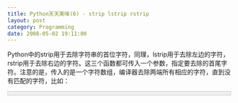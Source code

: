 ```yaml
---
title: Python天天美味(6) - strip lstrip rstrip
layout: post
category: Programming
date: 2008-05-02 19:11:00
---
```


Python中的strip用于去除字符串的首位字符，同理，lstrip用于去除左边的字符，rstrip用于去除右边的字符。这三个函数都可传入一个参数，指定要去除的首尾字符。注意的是，传入的是一个字符数组，编译器去除两端所有相应的字符，直到没有匹配的字符，比如：

<div style="border: 1px solid #cccccc; padding: 4px 5px 4px 4px; background-color: #eeeeee; font-size: 13px; width: 98%;"><!--

Code highlighting produced by Actipro CodeHighlighter (freeware)

http://www.CodeHighlighter.com/

-->![](http://www.cnblogs.com/Images/OutliningIndicators/None.gif)<span style="color: #000000;">theString&nbsp;</span><span style="color: #000000;">=</span><span style="color: #000000;">&nbsp;</span><span style="color: #800000;">'</span><span style="color: #800000;">saaaay&nbsp;yes&nbsp;no&nbsp;yaaaass</span><span style="color: #800000;">'</span><span style="color: #000000;">

![](http://www.cnblogs.com/Images/OutliningIndicators/None.gif)</span><span style="color: #0000ff;">print</span><span style="color: #000000;">&nbsp;theString.strip(</span><span style="color: #800000;">'</span><span style="color: #800000;">say</span><span style="color: #800000;">'</span><span style="color: #000000;">)</span></div>

theString<span style="color: red;">依次被去除首尾在['s'，'a'，'y']数组内的字符，直到字符在不数组内。</span>所以，输出的结果为：

**yes no**

比较简单吧，lstrip和rstrip原理是一样的。注意：当没有传入参数时，是默认去除首尾空格的。

<div style="border: 1px solid #cccccc; padding: 4px 5px 4px 4px; background-color: #eeeeee; font-size: 13px; width: 98%;"><!--

Code highlighting produced by Actipro CodeHighlighter (freeware)

http://www.CodeHighlighter.com/

-->![](http://www.cnblogs.com/Images/OutliningIndicators/None.gif)<span style="color: #000000;">theString&nbsp;</span><span style="color: #000000;">=</span><span style="color: #000000;">&nbsp;</span><span style="color: #800000;">'</span><span style="color: #800000;">saaaay&nbsp;yes&nbsp;no&nbsp;yaaaass</span><span style="color: #800000;">'</span><span style="color: #000000;">

![](http://www.cnblogs.com/Images/OutliningIndicators/None.gif)</span><span style="color: #0000ff;">print</span><span style="color: #000000;">&nbsp;theString.strip(</span><span style="color: #800000;">'</span><span style="color: #800000;">say</span><span style="color: #800000;">'</span><span style="color: #000000;">)

![](http://www.cnblogs.com/Images/OutliningIndicators/None.gif)</span><span style="color: #0000ff;">print</span><span style="color: #000000;">&nbsp;theString.strip(</span><span style="color: #800000;">'</span><span style="color: #800000;">say&nbsp;</span><span style="color: #800000;">'</span><span style="color: #000000;">)&nbsp;</span><span style="color: #008000;">#</span><span style="color: #008000;">say后面有空格</span><span style="color: #008000;">

![](http://www.cnblogs.com/Images/OutliningIndicators/None.gif)</span><span style="color: #0000ff;">print</span><span style="color: #000000;">&nbsp;theString.lstrip(</span><span style="color: #800000;">'</span><span style="color: #800000;">say</span><span style="color: #800000;">'</span><span style="color: #000000;">)

![](http://www.cnblogs.com/Images/OutliningIndicators/None.gif)</span><span style="color: #0000ff;">print</span><span style="color: #000000;">&nbsp;theString.rstrip(</span><span style="color: #800000;">'</span><span style="color: #800000;">say</span><span style="color: #800000;">'</span><span style="color: #000000;">)</span></div>

运行结果：

<div style="border: 1px solid #cccccc; padding: 4px 5px 4px 4px; background-color: #eeeeee; font-size: 13px; width: 98%;"><!--

Code highlighting produced by Actipro CodeHighlighter (freeware)

http://www.CodeHighlighter.com/

-->![](http://www.cnblogs.com/Images/OutliningIndicators/None.gif)<span style="color: #000000;">&nbsp;yes&nbsp;no&nbsp;

![](http://www.cnblogs.com/Images/OutliningIndicators/None.gif)es&nbsp;no

![](http://www.cnblogs.com/Images/OutliningIndicators/None.gif)&nbsp;yes&nbsp;no&nbsp;yaaaass

![](http://www.cnblogs.com/Images/OutliningIndicators/None.gif)saaaay&nbsp;yes&nbsp;no</span></div>

#### [
Python  天天美味系列（总）](http://www.cnblogs.com/coderzh/archive/2008/07/08/pythoncookbook.html)  
[Python    天天美味(4) - isinstance判断对象类型](http://www.cnblogs.com/coderzh/archive/2008/05/02/1179609.html)&nbsp;   
  
[Python    天天美味(5) - ljust rjust center](http://www.cnblogs.com/coderzh/archive/2008/05/02/1179709.html) &nbsp;
  
[Python    天天美味(6) - strip lstrip rstrip](http://www.cnblogs.com/coderzh/archive/2008/05/02/1179725.html) &nbsp;
  
[Python    天天美味(7) - 连接字符串(join %)](http://www.cnblogs.com/coderzh/archive/2008/05/03/1180563.html) &nbsp;
  
[Python    天天美味(8) - 字符串中的字符倒转](http://www.cnblogs.com/coderzh/archive/2008/05/03/1180584.html) 
..
